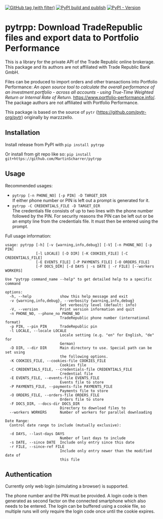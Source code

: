 [![GitHub tag (with filter)](https://img.shields.io/github/v/tag/MartinScharrer/pytrpp?style=for-the-badge&link=https%3A%2F%2Fgithub.com%2FMartinScharrer%2Fpytrpp%2Ftags)](https://github.com/MartinScharrer/pytrpp/tags)
[![PyPI build and publish](https://img.shields.io/github/actions/workflow/status/MartinScharrer/pytrpp/publish-pypi.yml?link=https%3A%2F%2Fgithub.com%2FMartinScharrer%2Fpytrpp%2Factions%2Fworkflows%2Fpublish-pypi.yml&style=for-the-badge)](https://github.com/MartinScharrer/pytrpp/actions/workflows/publish-pypi.yml)
[![PyPI - Version](https://img.shields.io/pypi/v/pytrpp?link=https%3A%2F%2Fpypi.org%2Fproject%2Fpytrpp%2F&style=for-the-badge)](https://pypi.org/project/pytrpp/)

# pytrpp: Download TradeRepublic files and export data to Portfolio Performance

This is a library for the private API of the Trade Republic online brokerage.
This package and its authors are not affiliated with Trade Republic Bank GmbH.

Files can be produced to import orders and other transactions into Portfolio Performance: 
*An open source tool to calculate the overall performance of an investment portfolio - across all accounts - using True-Time Weighted Return or Internal Rate of Return.*
https://www.portfolio-performance.info/.
The package authors are not affiliated with Portfolio Performance.

This package is based on the source of ``pytr`` (https://github.com/pytr-org/pytr) originally by marzzzello.

## Installation

Install release from PyPI with `pip install pytrpp`

Or install from git repo like so: `pip install git+https://github.com/MartinScharrer/pytrpp`


## Usage
Recommended usages:
 * ``pytrpp [-n PHONE_NO] [-p PIN] -D TARGET_DIR`` \
   If either phone number or PIN is left out a prompt is generated for it. 
 * ``pytrpp -C CREDENTIALS_FILE -D TARGET_DIR`` \
   The credentials file consists of up to two lines with the phone number followed by the PIN.
   For security reasons the PIN can be left out or be an empty line from the credentials file.
   It must then be entered using the prompt.


Full usage information:
````
usage: pytrpp [-h] [-v {warning,info,debug}] [-V] [-n PHONE_NO] [-p PIN]
              [-l LOCALE] [-D DIR] [-K COOKIES_FILE] [-C CREDENTIALS_FILE]
              [-E EVENTS_FILE] [-P PAYMENTS_FILE] [-O ORDERS_FILE]
              [-F DOCS_DIR] [-d DAYS | -s DATE | -r FILE] [--workers WORKERS]

Use "pytrpp command_name --help" to get detailed help to a specific command

options:
  -h, --help             show this help message and exit
  -v {warning,info,debug}, --verbosity {warning,info,debug}
                         Set verbosity level (default: info)
  -V, --version          Print version information and quit
  -n PHONE_NO, --phone_no PHONE_NO
                         TradeRepublic phone number (international format)
  -p PIN, --pin PIN      TradeRepublic pin
  -l LOCALE, --locale LOCALE
                         Locale setting (e.g. "en" for English, "de" for
                         German)
  -D DIR, --dir DIR      Main directory to use. Special path can be set using
                         the following options.
  -K COOKIES_FILE, --cookies-file COOKIES_FILE
                         Cookies file
  -C CREDENTIALS_FILE, --credentials-file CREDENTIALS_FILE
                         Credential file
  -E EVENTS_FILE, --events-file EVENTS_FILE
                         Events file to store
  -P PAYMENTS_FILE, --payments-file PAYMENTS_FILE
                         Payments file to store
  -O ORDERS_FILE, --orders-file ORDERS_FILE
                         Orders file to store
  -F DOCS_DIR, --docs-dir DOCS_DIR
                         Directory to download files to
  --workers WORKERS      Number of workers for parallel downloading

Date Range:
  Control date range to include (mutually exclusive):

  -d DAYS, --last-days DAYS
                         Number of last days to include
  -s DATE, --since DATE  Include only entry since this date
  -r FILE, --since-ref FILE
                         Include only entry newer than the modified date of
                         this file
````

## Authentication

Currently only web login (simulating a browser) is supported.

The phone number and the PIN must be provided. A login code is then generated as second factor on the connected
smartphone which also needs to be entered. The login can be buffered using a cookie file, so multiple runs will
only require the login code once until the cookie expires.

